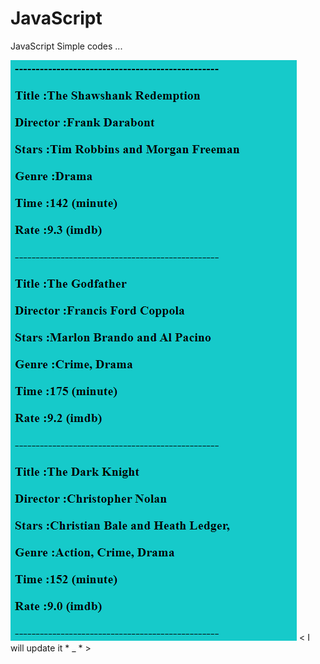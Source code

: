 # JavaScript
JavaScript Simple codes ...

![](https://github.com/Abtinz/JavaScript/blob/master/Cinema/Cinema.jpg)
< I will update it * _ * >
